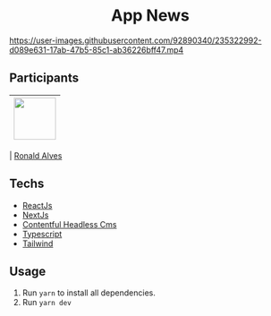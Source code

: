 <h1 align="center">
App News
</h1>



https://user-images.githubusercontent.com/92890340/235322992-d089e631-17ab-47b5-85c1-ab36226bff47.mp4



## Participants

| [<img src="https://avatars.githubusercontent.com/u/92890340?v=4" width="75px;"/>](https://github.com/alvesronald) |
| :------------------------------------------------------------------------------------------------------------------------: |


| [Ronald Alves](https://github.com/alvesronald)

## Techs

- [ReactJs](https://reactjs.org/)
- [NextJs](https://nextjs.org/)
- [Contentful Headless Cms](https://www.contentful.com/)
- [Typescript](https://www.typescriptlang.org/)
- [Tailwind](https://tailwindcss.com/)





## Usage

1. Run `yarn` to install all dependencies.<br />
2. Run `yarn dev`
